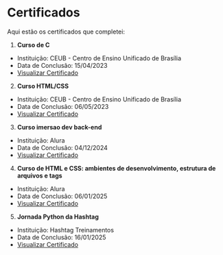 # Certificados

Aqui estão os certificados que completei:

1. **Curso de C**
- Instituição: CEUB - Centro de Ensino Unificado de Brasília
- Data de Conclusão: 15/04/2023
- [Visualizar Certificado](certificado-c.pdf)

2. **Curso HTML/CSS**
- Instituição: CEUB - Centro de Ensino Unificado de Brasília
- Data de Conclusão: 06/05/2023
- [Visualizar Certificado](certificado-curso-html-css.pdf)

3. **Curso imersao dev back-end**
- Instituição: Alura
- Data de Conclusão: 04/12/2024
- [Visualizar Certificado](certificado-imersao-backend.pdf)

4. **Curso de HTML e CSS: ambientes de desenvolvimento, estrutura de arquivos e tags**
- Instituição: Alura
- Data de Conclusão: 06/01/2025
- [Visualizar Certificado](certificado-html-css.pdf)

5. **Jornada Python da Hashtag**
- Instituição: Hashtag Treinamentos
- Data de Conclusão: 16/01/2025
- [Visualizar Certificado](certificado-python.pdf)
